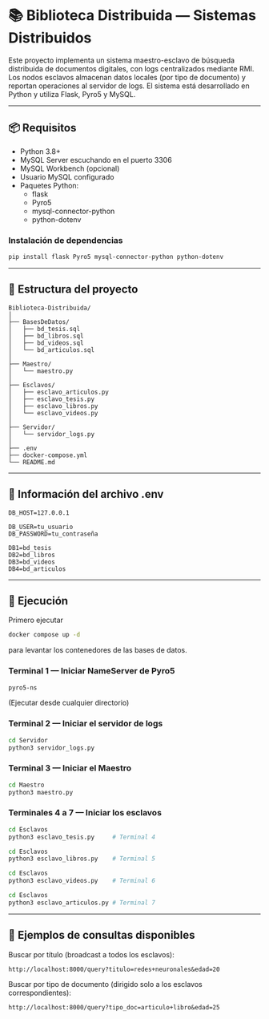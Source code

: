 # 📚 Biblioteca Distribuida — Sistemas Distribuidos

Este proyecto implementa un sistema maestro-esclavo de búsqueda distribuida de documentos digitales, con logs centralizados mediante RMI. Los nodos esclavos almacenan datos locales (por tipo de documento) y reportan operaciones al servidor de logs. El sistema está desarrollado en Python y utiliza Flask, Pyro5 y MySQL.

---

## 📦 Requisitos

- Python 3.8+
- MySQL Server escuchando en el puerto 3306
- MySQL Workbench (opcional)
- Usuario MySQL configurado 
- Paquetes Python:
  - flask
  - Pyro5
  - mysql-connector-python
  - python-dotenv

### Instalación de dependencias

```bash
pip install flask Pyro5 mysql-connector-python python-dotenv
```

---

## 📁 Estructura del proyecto

```
Biblioteca-Distribuida/
│
├── BasesDeDatos/
│   ├── bd_tesis.sql
│   ├── bd_libros.sql
│   ├── bd_videos.sql
│   └── bd_articulos.sql
│
├── Maestro/
│   └── maestro.py
│
├── Esclavos/
│   ├── esclavo_articulos.py
│   ├── esclavo_tesis.py
│   ├── esclavo_libros.py
│   └── esclavo_videos.py
│
├── Servidor/
│   └── servidor_logs.py
│
├── .env 
├── docker-compose.yml
└── README.md

```

---

## 🧾 Información del archivo .env

```env
DB_HOST=127.0.0.1

DB_USER=tu_usuario
DB_PASSWORD=tu_contraseña

DB1=bd_tesis
DB2=bd_libros
DB3=bd_videos
DB4=bd_articulos

```

---

## 🚀 Ejecución

Primero ejecutar 
```bash
docker compose up -d  
``` 
para levantar los contenedores de las bases de datos.

### Terminal 1 — Iniciar NameServer de Pyro5

```bash
pyro5-ns
```
(Ejecutar desde cualquier directorio)

### Terminal 2 — Iniciar el servidor de logs

```bash
cd Servidor
python3 servidor_logs.py
```

### Terminal 3 — Iniciar el Maestro

```bash
cd Maestro
python3 maestro.py
```

### Terminales 4 a 7 — Iniciar los esclavos

```bash
cd Esclavos
python3 esclavo_tesis.py     # Terminal 4

cd Esclavos
python3 esclavo_libros.py    # Terminal 5

cd Esclavos
python3 esclavo_videos.py    # Terminal 6

cd Esclavos
python3 esclavo_articulos.py # Terminal 7
```

---

## 🔎 Ejemplos de consultas disponibles

Buscar por título (broadcast a todos los esclavos):

```
http://localhost:8000/query?titulo=redes+neuronales&edad=20
```

Buscar por tipo de documento (dirigido solo a los esclavos correspondientes):

```
http://localhost:8000/query?tipo_doc=articulo+libro&edad=25
```